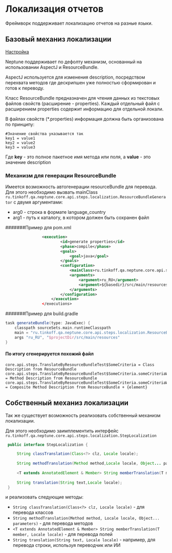 # Локализация отчетов

Фреймворк поддерживает локализацию отчетов на разные языки.

## Базовый механиз локализации

[Настройка](./SETTINGS.MD#Локализация)

Neptune поддерживает по дефолту механизм, основанный на использовании AspectJ и ResourceBundle.

AspectJ используется для изменения description, посредством перехвата методов где дескрипшен уже полностью сформирован и готов к переводу.

Класс ResourceBundle предназначен для чтения данных из текстовых файлов свойств (расширение - properties). Каждый отдельный файл с расширением properties содержит информацию для отдельной локали.

В файлах свойств (*.properties) информация должна быть организована по принципу:

```properties
#Значение свойства указывается так
key1 = value1
key2 = value2
key3 = value3
```
Где **key** - это полное пакетное имя метода или поля, a **value** - это значение description

### Механизм для генерации ResourceBundle
Имеется возможность автогенерации resourceBundle для перевода.
Для этого необходимо вызвать mainClass `ru.tinkoff.qa.neptune.core.api.steps.localization.ResourceBundleGenerator` с двумя аргументами:
 - arg0 - строка в формате language_country
 - arg1 - путь к каталогу, в котором должен быть сохранен файл 
 
#######Пример для pom.xml

```xml
                <execution>
                        <id>generate properties</id>
                        <phase>compile</phase>
                        <goals>
                            <goal>java</goal>
                        </goals>
                        <configuration>
                            <mainClass>ru.tinkoff.qa.neptune.core.api.steps.localization.ResourceBundleGenerator</mainClass>
                            <arguments>
                                <argument>ru_RU</argument>
                                <argument>${basedir}/src/main/resources</argument>
                            </arguments>
                        </configuration>
                    </execution>
                </executions>
```
#######Пример для build.gradle 
```groovy
task generateBundle(type: JavaExec) {
    classpath sourceSets.main.runtimeClasspath
    main = "ru.tinkoff.qa.neptune.core.api.steps.localization.ResourceBundleGenerator"
    args "ru_RU", "$projectDir/src/main/resources"
}
```

#### По итогу сгенерируется похожий файл

```properties
core.api.steps.TranslateByResourceBundleTest$SomeCriteria = Class Description from ResourceBundle
core.api.steps.TranslateByResourceBundleTest$SomeCriteria.someCriteriaWithAnnotation() = Method Description from ResourceBundle
core.api.steps.TranslateByResourceBundleTest$SomeCriteria.someCriteriaWithCompositeAnnotation(java.lang.String) = Composite Method Description from ResourceBundle + {element}
```


## Собственный механиз локализации
Так же существует возможность реализовать собственный механизм локализации.
 
Для этого необходимо заимплементить интерфейс
 `ru.tinkoff.qa.neptune.core.api.steps.localization.StepLocalization`
 ```java
  public interface StepLocalization {

      String classTranslation(Class<?> clz, Locale locale);
  
      String methodTranslation(Method method,Locale locale, Object... parameters);
  
      <T extends AnnotatedElement & Member> String memberTranslation(T member, Locale locale);
  
      String translation(String text,Locale locale);
  }
```
  и реализовать следующие методы:
 - `String classTranslation(Class<?> clz, Locale locale)` - для перевода классов
 - `String methodTranslation(Method method, Locale locale, Object... parameters)` - для перевода методов
 - `<T extends AnnotatedElement & Member> String memberTranslation(T member, Locale locale)` - для перевода полей
 - `String translation(String text, Locale locale)` - например, для перевода строки, используя переводчик или ИИ
